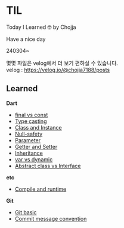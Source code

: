 # TIL

Today I Learned 🤓
by Chojja

Have a nice day

240304~

몇몇 파일은 velog에서 더 보기 편하실 수 있습니다.<br>
velog : https://velog.io/@chojja7188/posts


## Learned
**Dart**
- [final vs const](https://github.com/chojja7188/TIL/blob/main/dart/00_final_vs_const.md)
- [Type casting](https://github.com/chojja7188/TIL/blob/main/dart/01_type_casting.md)
- [Class and Instance](https://github.com/chojja7188/TIL/blob/main/dart/02_class_and_instance.md)
- [Null-safety](https://github.com/chojja7188/TIL/blob/main/dart/03_null_safety.md)
- [Parameter](https://github.com/chojja7188/TIL/blob/main/dart/04_parameter.md)
- [Getter and Setter](https://github.com/chojja7188/TIL/blob/main/dart/05_getter_and_setter.md)
- [Inheritance](https://github.com/chojja7188/TIL/blob/main/dart/06_inheritance.md)
- [var vs dynamic](https://github.com/chojja7188/TIL/blob/main/dart/07_var_vs_dynamic.md)
- [Abstract class vs Interface](https://github.com/chojja7188/TIL/blob/main/dart/08_abstract_class_vs_interface.md)

**etc**
- [Compile and runtime](https://github.com/chojja7188/TIL/blob/main/etc/00_compile_and_runtime.md)

**Git**
- [Git basic](https://github.com/chojja7188/TIL/blob/main/git/00_git_basic.md)
- [Commit message convention](https://github.com/chojja7188/TIL/blob/main/git/01_commit_message_convention.md)
